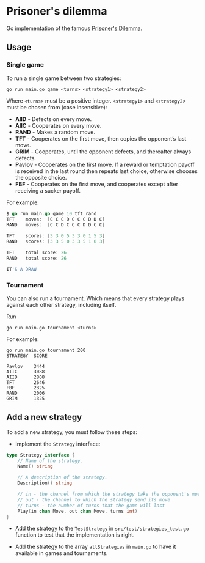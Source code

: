 # Prisoner's dilemma

Go implementation of the famous [Prisoner's Dilemma](https://en.wikipedia.org/wiki/Prisoner's_dilemma).

## Usage

### Single game

To run a single game between two strategies:

```
go run main.go game <turns> <strategy1> <strategy2>
```

Where `<turns>` must be a positive integer. `<strategy1>` and `<strategy2`> must be chosen from (case insensitive):

* **AIID**   - Defects on every move.
* **AIIC**   - Cooperates on every move.
* **RAND**   - Makes a random move.
* **TFT**   - Cooperates on the first move, then copies the opponent’s last move.
* **GRIM**   - Cooperates, until the opponent defects, and thereafter always defects.
* **Pavlov** - Cooperates on the first move. If a reward or temptation payoff is received in the last round then repeats last choice, otherwise chooses the opposite choice.
* **FBF**   - Cooperates on the first move, and cooperates except after receiving a sucker payoff.

For example:

```go
$ go run main.go game 10 tft rand
TFT    moves:  [C C C D C C C D D C]
RAND   moves:  [C C D C C C D D C C]

TFT    scores: [3 3 0 5 3 3 0 1 5 3]
RAND   scores: [3 3 5 0 3 3 5 1 0 3]

TFT    total score: 26
RAND   total score: 26

IT'S A DRAW
```

### Tournament

You can also run a tournament. Which means that every strategy plays against each other strategy, including itself.

Run

```
go run main.go tournament <turns>
```

For example:

```
go run main.go tournament 200
STRATEGY  SCORE

Pavlov    3444
AIIC      3088
AIID      2808
TFT       2646
FBF       2325
RAND      2006
GRIM      1325
```

## Add a new strategy

To add a new strategy, you must follow these steps:

* Implement the `Strategy` interface:

```go
type Strategy interface {
	// Name of the strategy.
	Name() string

	// A description of the strategy.
	Description() string

	// in - the channel from which the strategy take the opponent's move.
	// out - the channel to which the strategy send its move
	// turns - the number of turns that the game will last
	Play(in chan Move, out chan Move, turns int)
}
```

* Add the strategy to the `TestStrategy` in `src/test/strategies_test.go` function to test that the implementation is right.

* Add the strategy to the array `allStrategies` in `main.go` to have it available in games and tournaments.
